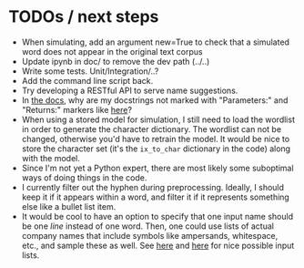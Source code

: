 # TODOs / next steps

- When simulating, add an argument new=True to check that a simulated word does not appear in the original text corpus
- Update ipynb in doc/ to remove the dev path (../..)
- Write some tests. Unit/Integration/..?
- Add the command line script back.
- Try developing a RESTful API to serve name suggestions.
- In [the docs](https://startup-name-generator.readthedocs.io/en/latest/modules.html#module-sng.wordlists.wordlists), why are my docstrings not marked with "Parameters:" and "Returns:" markers like [here](https://pomegranate.readthedocs.io/en/latest/HiddenMarkovModel.html#pomegranate.hmm.HiddenMarkovModel.add_transitions)?
- When using a stored model for simulation, I still need to load the wordlist in order to generate the character dictionary. The wordlist can not be changed, otherwise you'd have to retrain the model. It would be nice to store the character set (it's the `ix_to_char` dictionary in the code) along with the model.
- Since I'm not yet a Python expert, there are most likely some suboptimal ways of doing things in the code.
- I currently filter out the hyphen during preprocessing. Ideally, I should keep it if it appears within a word, and filter it if it represents something else like a bullet list item.
- It would be cool to have an option to specify that one input name should be one *line* instead of one word. Then, one could use lists of actual company names that include symbols like ampersands, whitespace, etc., and sample these as well. See [here](https://www.wordlab.com/archives/company-names-list) and [here](https://www.sec.gov/rules/other/4-460list.htm) for nice possible input lists.
